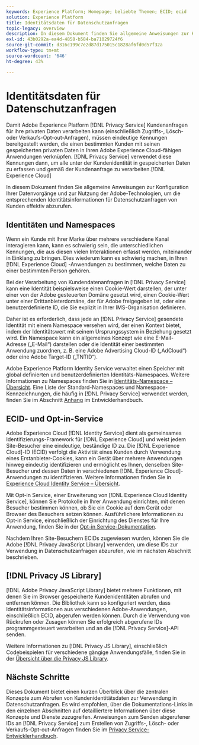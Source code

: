 ```yaml
---
keywords: Experience Platform; Homepage; beliebte Themen; ECID; ecid
solution: Experience Platform
title: Identitätsdaten für Datenschutzanfragen
topic-legacy: overview
description: In diesem Dokument finden Sie allgemeine Anweisungen zur Konfiguration Ihrer Datenvorgänge und zur Nutzung der Adobe-Technologien, um die entsprechenden Identitätsinformationen für Datenschutzanfragen von Kunden effektiv abzurufen.
exl-id: 43b0292a-ea4d-4858-b584-ba71029724f6
source-git-commit: d316c199c7e2d87d175015c1828af6fd0d57f32a
workflow-type: tm+mt
source-wordcount: '646'
ht-degree: 43%

---
```


# Identitätsdaten für Datenschutzanfragen

Damit Adobe Experience Platform [!DNL Privacy Service] Kundenanfragen für ihre privaten Daten verarbeiten kann (einschließlich Zugriffs-, Lösch- oder Verkaufs-Opt-out-Anfragen), müssen eindeutige Kennungen bereitgestellt werden, die einen bestimmten Kunden mit seinen gespeicherten privaten Daten in Ihren Adobe Experience Cloud-fähigen Anwendungen verknüpfen. [!DNL Privacy Service] verwendet diese Kennungen dann, um alle unter der Kundenidentität in gespeicherten Daten zu erfassen und gemäß der Kundenanfrage zu verarbeiten.[!DNL Experience Cloud]

In diesem Dokument finden Sie allgemeine Anweisungen zur Konfiguration Ihrer Datenvorgänge und zur Nutzung der Adobe-Technologien, um die entsprechenden Identitätsinformationen für Datenschutzanfragen von Kunden effektiv abzurufen.

## Identitäten und Namespaces

Wenn ein Kunde mit Ihrer Marke über mehrere verschiedene Kanal interagieren kann, kann es schwierig sein, die unterschiedlichen Kennungen, die aus diesen vielen Interaktionen erfasst werden, miteinander in Einklang zu bringen. Dies wiederum kann es schwierig machen, in Ihren [!DNL Experience Cloud] -Anwendungen zu bestimmen, welche Daten zu einer bestimmten Person gehören.

Bei der Verarbeitung von Kundendatenanfragen in [!DNL Privacy Service] kann eine Identität beispielsweise einen Cookie-Wert darstellen, der unter einer von der Adobe gesteuerten Domäne gesetzt wird, einen Cookie-Wert unter einer Drittanbieterdomäne, der für Adobe freigegeben ist, oder eine benutzerdefinierte ID, die Sie explizit in Ihrer IMS-Organisation definieren.

Daher ist es erforderlich, dass jede an [!DNL Privacy Service] gesendete Identität mit einem Namespace versehen wird, der einen Kontext bietet, indem der Identitätswert mit seinem Ursprungssystem in Beziehung gesetzt wird. Ein Namespace kann ein allgemeines Konzept wie eine E-Mail-Adresse („E-Mail“) darstellen oder die Identität einer bestimmten Anwendung zuordnen, z. B. eine Adobe Advertising Cloud-ID („AdCloud“) oder eine Adobe Target-ID („TNTID“).

Adobe Experience Platform Identity Service verwaltet einen Speicher mit global definierten und benutzerdefinierten Identitäts-Namespaces. Weitere Informationen zu Namespaces finden Sie in [Identitäts-Namespace – Übersicht](../identity-service/namespaces.md). Eine Liste der Standard-Namespaces und Namespace-Kennzeichnungen, die häufig in [!DNL Privacy Service] verwendet werden, finden Sie im Abschnitt [Anhang](api/appendix.md) im Entwicklerhandbuch.

## ECID- und Opt-in-Service

Adobe Experience Cloud [!DNL Identity Service] dient als gemeinsames Identifizierungs-Framework für [!DNL Experience Cloud] und weist jedem Site-Besucher eine eindeutige, beständige ID zu. Die [!DNL Experience Cloud]-ID (ECID) verfolgt die Aktivität eines Kunden durch Verwendung eines Erstanbieter-Cookies, kann ein Gerät über mehrere Anwendungen hinweg eindeutig identifizieren und ermöglicht es Ihnen, denselben Site-Besucher und dessen Daten in verschiedenen [!DNL Experience Cloud]-Anwendungen zu identifizieren. Weitere Informationen finden Sie in [Experience Cloud Identity Service – Übersicht](https://experienceleague.adobe.com/docs/id-service/using/intro/overview.html?lang=de).

Mit Opt-in Service, einer Erweiterung von [!DNL Experience Cloud Identity Service], können Sie Protokolle in Ihrer Anwendung einrichten, mit denen Besucher bestimmen können, ob Sie ein Cookie auf dem Gerät oder Browser des Besuchers setzen können. Ausführlichere Informationen zu Opt-in Service, einschließlich der Einrichtung des Dienstes für Ihre Anwendung, finden Sie in der [Opt-in Service-Dokumentation](https://experienceleague.adobe.com/docs/id-service/using/implementation/opt-in-service/optin-overview.html?lang=de).

Nachdem Ihren Site-Besuchern ECIDs zugewiesen wurden, können Sie die Adobe [!DNL Privacy JavaScript Library] verwenden, um diese IDs zur Verwendung in Datenschutzanfragen abzurufen, wie im nächsten Abschnitt beschrieben.

## [!DNL Privacy JS Library]

[!DNL Adobe Privacy JavaScript Library] bietet mehrere Funktionen, mit denen Sie im Browser gespeicherte Kundenidentitäten abrufen und entfernen können. Die Bibliothek kann so konfiguriert werden, dass Identitätsinformationen aus verschiedenen Adobe-Anwendungen, einschließlich ECID, abgerufen werden können. Durch die Verwendung von Rückrufen oder Zusagen können Sie erfolgreich abgerufene IDs programmgesteuert verarbeiten und an die [!DNL Privacy Service]-API senden.

Weitere Informationen zu [!DNL Privacy JS Library], einschließlich Codebeispielen für verschiedene gängige Anwendungsfälle, finden Sie in der [Übersicht über die Privacy JS Library](js-library.md).

## Nächste Schritte

Dieses Dokument bietet einen kurzen Überblick über die zentralen Konzepte zum Abrufen von Kundenidentitätsdaten zur Verwendung in Datenschutzanfragen. Es wird empfohlen, über die Dokumentations-Links in den einzelnen Abschnitten auf detailliertere Informationen über diese Konzepte und Dienste zuzugreifen. Anweisungen zum Senden abgerufener IDs an [!DNL Privacy Service] zum Erstellen von Zugriffs-, Lösch- oder Verkaufs-Opt-out-Anfragen finden Sie im [Privacy Service-Entwicklerhandbuch](api/getting-started.md).
